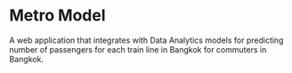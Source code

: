 # Metro Model
A web application that integrates with Data Analytics models for predicting number of passengers for each train line in Bangkok for commuters in Bangkok.
